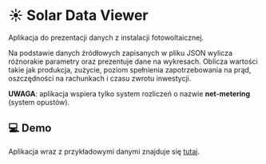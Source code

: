 # ☀️ Solar Data Viewer

Aplikacja do prezentacji danych z instalacji fotowoltaicznej.

Na podstawie danych źródłowych zapisanych w pliku JSON wylicza różnorakie parametry oraz prezentuje dane na wykresach.
Oblicza wartości takie jak produkcja, zużycie, poziom spełnienia zapotrzebowania na prąd, oszczędności na rachunkach i czasu zwrotu inwestycji.

**UWAGA**: aplikacja wspiera tylko system rozliczeń o nazwie **net-metering** (system opustów).

## 💻 Demo

Aplikacja wraz z przykładowymi danymi znajduje się [tutaj](https://solardataviewer.tk/#data-source=demo-data.json).
